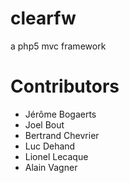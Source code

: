 clearfw
=======

a php5 mvc framework

Contributors
========

* Jérôme Bogaerts 
* Joel Bout 
* Bertrand Chevrier 
* Luc Dehand
* Lionel Lecaque 
* Alain Vagner 
